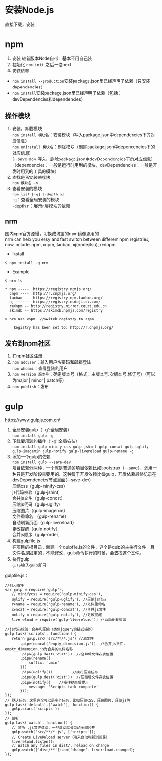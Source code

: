 # 安装Node.js
直接下载，安装

# npm
1. 安装
较新版本Node自带，基本不用自己装
1. 初始化
`npm init `之后一路next
1. 安装依赖
- `npm install --production`安装package.json里已经声明了依赖（只安装dependencies）
- `npm install`安装package.json里已经声明了依赖（包括：devDependencies和dependencies）

## 操作模块
1. 安装，卸载模块  
`npm install 模块名`：安装模块（写入package.json中dependencies下的对应信息）  
`npm uninstall 模块名`：删除模块（删除package.json中dependencies下的对应信息）  
[--save-dev 写入，删除package.json中devDependencies下的对应信息]  
（dependencies：一般是运行时用到的模块，devDependencies：一般是开发时用到的工具的模块）
1. 查找是否安装某模块  
`npm 模块名 -v`
1. 查看安装的模块  
`npm list [-g] [-depth n]`  
-g：查看全局安装的模块  
-depth n：展示n层模块的依赖



## nrm
国内npm官方源慢，切换成淘宝的npm镜像源用的  
nrm can help you easy and fast switch between different npm registries, now include: npm, cnpm, taobao, nj(nodejitsu), rednpm.

- Install

```$ npm install -g nrm```

- Example

```
$ nrm ls
 
* npm -----  https://registry.npmjs.org/
  cnpm ----  http://r.cnpmjs.org/
  taobao --  https://registry.npm.taobao.org/
  nj ------  https://registry.nodejitsu.com/
  rednpm -- http://registry.mirror.cqupt.edu.cn
  skimdb -- https://skimdb.npmjs.com/registry
```
```
$ nrm use cnpm  //switch registry to cnpm
 
    Registry has been set to: http://r.cnpmjs.org/
```

## 发布到npm社区
1. 在npm社区注册
2. ```npm adduser```：输入用户名密码和邮箱登陆  
```npm whoami```：查看登陆的用户
4. ```npm version 版本号```：确定版本号（格式：主版本号.次版本号.修订号）（可以为major | minor | patch等）
5. ```npm publish```：发布

# gulp
https://www.gulpjs.com.cn/

1. 全局安装gulp（'-g':全局安装）  
`npm install gulp -g`
1. 下载要用到的插件（'-g':全局安装）  
`npm install gulp-minify-css gulp-jshint gulp-concat gulp-uglify gulp-imagemin gulp-notify gulp-livereload gulp-rename -g`  
1. 添加一个gulp的依赖  
`npm install gulp --save-dev`  
项目依赖分两种，一个就是普通的项目依赖比如bootstrap（--save），还用一种只是开发阶段需要用的，这种属于开发依赖比如gulp，开发依赖最终记录在devDependencies节点里面(--save-dev)  
压缩css（gulp-minify-css）  
js代码校验（gulp-jshint）  
合并js文件（gulp-concat）  
压缩js代码（gulp-uglify）  
压缩图片（gulp-imagemin）  
文件重命名 （gulp-rename）  
自动刷新页面（gulp-livereload）  
更改提醒（gulp-notify）  
合并js顺序（gulp-order）  
1. 构建gulpfile.js  
在项目的根目录，新建一个gulpfile.js的文件，这个是gulp的主执行文件，且文件名是固定的，不能修改，gulp命令执行的时候，会去找这个文件。
1. 执行gulp  
`gulp`输入gulp即可  

gulpfile.js：
```
//引入插件
var gulp = require('gulp'),
   // minifycss = require('gulp-minify-css'),
   uglify = require('gulp-uglify'), //压缩js代码
   rename = require('gulp-rename'), //文件重命名
   concat = require('gulp-concat'), //合并js文件
   notify = require('gulp-notify'), //更改提醒
   livereload = require('gulp-livereload'); //自动刷新页面

//js代码校验、合并和压缩（类似jquery的链式操作）
gulp.task('scripts', function() {
   return gulp.src('src/**/*.js') //源文件
       .pipe(concat('empty_dimension.js'))  //合并js文件，empty_dimension.js为合并的文件名称
       .pipe(gulp.dest('dist'))  //合并后文件存放位置
       .pipe(rename({
           suffix: '.min'
       }))
       .pipe(uglify())         //执行压缩任务
       .pipe(gulp.dest('dist'))  //压缩后文件存放位置
       .pipe(notify({    //操作结束后提示
           message: 'Scripts task complete'
       }));
});
// 默认任务，这里完全可以是多个任务，比如压缩CSS，压缩图片，压缩js等
gulp.task('default',['watch'], function() {
   gulp.start('scripts');
});
// 监听
gulp.task('watch', function() {
   // 监听 .js文件改动，一旦改动就会自动压缩合并
   gulp.watch('src/**/*.js', ['scripts']);
   // Create LiveReload server（用来自动刷新浏览器）
   livereload.listen();
   // Watch any files in dist/, reload on change
   gulp.watch(['dist/**']).on('change', livereload.changed);
});
```


